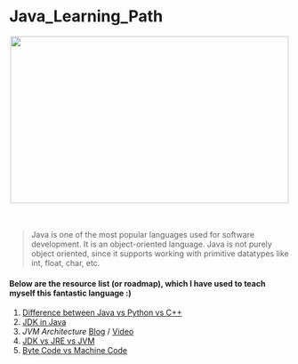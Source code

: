 # **Java_Learning_Path**

<div id="header" align="center">
  <img src="[https://www.google.com/url?sa=i&url=https%3A%2F%2Fwww.gcreddy.com%2F2022%2F06%2Fjava-tutorial.html&psig=AOvVaw2rfB6IPHVuJchIm50deSZG&ust=1680150614517000&source=images&cd=vfe&ved=0CA8QjRxqFwoTCOD0lfamgP4CFQAAAAAdAAAAABAJ](https://encrypted-tbn0.gstatic.com/images?q=tbn:ANd9GcQdoMs-cFkiFax2YyFOSx3qNWIXDJrwG4l_wrn8xgi1tP8hTRl3DmJSnOxxQ23vGxPEDsY9jktJ5g4&usqp=CAU&ec=48600113)" width="500" height="300"/>
</div>
<br></br>

> Java is one of the most popular languages used for software development.
> It is an object-oriented language.
>  Java is not purely object oriented, since it supports working with primitive datatypes like int, float, char, etc.

#### Below are the resource list (or roadmap), which I have used to teach myself this fantastic language :)

1. [Difference between Java vs Python vs C++](https://www.geeksforgeeks.org/c-vs-java-vs-python/)
2. [JDK in Java](https://www.geeksforgeeks.org/jdk-in-java/)
3. *JVM Architecture* [Blog](https://www.geeksforgeeks.org/jvm-works-jvm-architecture/) / [Video](https://www.youtube.com/watch?v=dncpVFP1JeQ)
4. [JDK vs JRE vs JVM](https://www.geeksforgeeks.org/differences-jdk-jre-jvm/)
5. [Byte Code vs Machine Code](https://www.geeksforgeeks.org/difference-between-byte-code-and-machine-code/)
